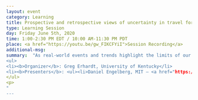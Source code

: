 ```yaml
---
layout: event
category: Learning
title: Prospective and retrospective views of uncertainty in travel forecasting
type: Learning Session
day: Friday June 5th, 2020
time: 1:00-2:30 PM EDT / 10:00 AM-11:30 PM PDT
place: <a href="https://youtu.be/gw_FIKCFYiI">Session Recording</a>
additional-msg:
summary:  "As real-world events and trends highlight the limits of our predictions, there is a growing recognition of the value of explicitly considering uncertainty in travel forecasting.  This webinar considers contrasting approaches to considering that uncertainty.  The prospective approach, presented by Mr. Daniel Engelberg, considers what may go wrong in travel forecasts and how those potential errors would affect the outcome.  The retrospective approach, presented by Mr. Hoque, considers what has gone wrong in past forecasts and how actual outcomes compare to those forecasts.  The output of both approaches is a range of forecasts that capture the expected uncertainty.  Following the presentations, Dr. Rachel Copperman and Ms. Tara Weidner will lead a discussion of the trade-offs and potential complementarity of these approaches.  
<ul>
<li><b>Organizer</b>: Greg Erhardt, University of Kentucky</li>
<li><b>Presenters</b>: <ul><li>Daniel Engelberg, MIT – <a href="https://drive.google.com/file/d/1MRQFNIzqH7uUiisyShuPLDGH-hmyccry/view?usp=sharing">Presentation</a></li><li>Jawad Hoque, University of Kentucky – <a href="https://drive.google.com/file/d/1fsgxG9_K4zypb84l-1NecFd0eepjl3jR/view?usp=sharing">Presentation</a></li></ul></li><li><b>Respondents</b>: <ul><li>Rachel Copperman, Cambridge Systematics</li><li>Tara Weidner, Oregon DOT</li></ul></li>
</ul>
<p>
"
---
```

